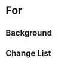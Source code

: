 <!-- For feature, feature enhancement or bug fix, create an issue first -->
<!-- Anything doesn't work as expected is a bug, including code, doc -->
# For
<!-- For other PRs without open issue -->
## Background

<!-- For all the PRs -->
## Change List
